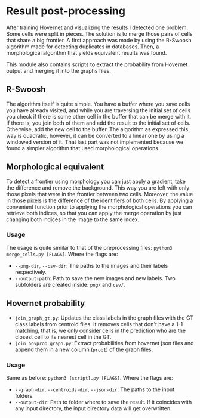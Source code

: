 # Result post-processing

After training Hovernet and visualizing the results I detected one problem. Some cells were split in pieces. The solution is to merge those pairs of cells that share a big frontier. A first approach was made by using the R-Swoosh algorithm made for detecting duplicates in databases. Then, a morphological algorithm that yields equivalent results was found.

This module also contains scripts to extract the probability from Hovernet output and merging it into the graphs files.

## R-Swoosh

The algorithm itself is quite simple. You have a buffer where you save cells you have already visited, and while you are traversing the initial set of cells you check if there is some other cell in the buffer that can be merge with it. If there is, you join both of them and add the result to the initial set of cells. Otherwise, add the new cell to the buffer. The algorithm as expressed this way is quadratic, however, it can be converted to a linear one by using a windowed version of it. That last part was not implemented because we found a simpler algorithm that used morphological operations.

## Morphological equivalent

To detect a frontier using morphology you can just apply a gradient, take the difference and remove the background. This way you are left with only those pixels that were in the frontier between two cells. Moreover, the value in those pixels is the difference of the identifiers of both cells. By applying a convenient function prior to applying the morphological operations you can retrieve both indices, so that you can apply the merge operation by just changing both indices in the image to the same index.

### Usage

The usage is quite similar to that of the preprocessing files: `python3 merge_cells.py [FLAGS]`. Where the flags are:

* `--png-dir`, `--csv-dir`: The paths to the images and their labels respectively.
* `--output-path`: Path to save the new images and new labels. Two subfolders are created inside: `png/` and `csv/`.

## Hovernet probability

* `join_graph_gt.py`: Updates the class labels in the graph files with the GT class labels from centroid files. It removes cells that don't have a 1-1 matching, that is, we only consider cells in the prediction who are the closest cell to its nearest cell in the GT.
* `join_hovprob_graph.py`: Extract probabilities from hovernet json files and append them in a new column (`prob1`) of the graph files.

### Usage

Same as before: `python3 [script].py [FLAGS]`. Where the flags are:

* `--graph-dir`, `--centroids-dir`, `--json-dir`: The paths to the input folders.
* `--output-dir`: Path to folder where to save the result. If it coincides with any input directory, the input directory data will get overwritten.
